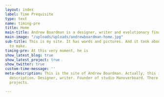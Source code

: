 ```yaml
---
layout: index
label: Time Prequisite
type: text
name: timing-pre
title: Home
main-title: Andrew Boardman is a designer, writer and evolutionary finalist.
main-image: "/uploads/uploads/andrewboardman-home.jpg"
sub-title: This is my site. It has words and pictures. And it took about fifty years
  to make.
timing-pre: At this very moment, he is
show_latest_blog: true
show_latest_project: true
show_twitter: true
custom-time-message: ''
meta-description: This is the site of Andrew Boardman. Actually, this is the meta
  description. Designer, writer. Founder of studio Manoverboard. There are posts and
  projects.

---
```

